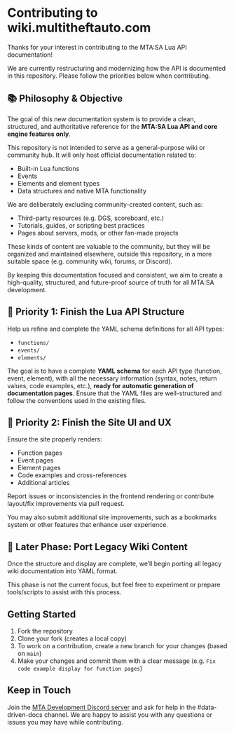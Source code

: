 # Contributing to wiki.multitheftauto.com

Thanks for your interest in contributing to the MTA:SA Lua API documentation!

We are currently restructuring and modernizing how the API is documented in this repository. Please follow the priorities below when contributing.

## 📚 Philosophy & Objective

The goal of this new documentation system is to provide a clean, structured, and authoritative reference for the **MTA:SA Lua API and core engine features only**.

This repository is not intended to serve as a general-purpose wiki or community hub. It will only host official documentation related to:
- Built-in Lua functions
- Events
- Elements and element types
- Data structures and native MTA functionality

We are deliberately excluding community-created content, such as:
- Third-party resources (e.g. DGS, scoreboard, etc.)
- Tutorials, guides, or scripting best practices
- Pages about servers, mods, or other fan-made projects

These kinds of content are valuable to the community, but they will be organized and maintained elsewhere, outside this repository, in a more suitable space (e.g. community wiki, forums, or Discord).

By keeping this documentation focused and consistent, we aim to create a high-quality, structured, and future-proof source of truth for all MTA:SA development.

## 🥇 Priority 1: Finish the Lua API Structure

Help us refine and complete the YAML schema definitions for all API types:
- `functions/`
- `events/`
- `elements/`

The goal is to have a complete **YAML schema** for each API type (function, event, element), with all the necessary information (syntax, notes, return values, code examples, etc.), **ready for automatic generation of documentation pages**. Ensure that the YAML files are well-structured and follow the conventions used in the existing files.

## 🥈 Priority 2: Finish the Site UI and UX

Ensure the site properly renders:
- Function pages
- Event pages
- Element pages
- Code examples and cross-references
- Additional articles

Report issues or inconsistencies in the frontend rendering or contribute layout/fix improvements via pull request.

You may also submit additional site improvements, such as a bookmarks system or other features that enhance user experience.

## 🥉 Later Phase: Port Legacy Wiki Content

Once the structure and display are complete, we’ll begin porting all legacy wiki documentation into YAML format.

This phase is not the current focus, but feel free to experiment or prepare tools/scripts to assist with this process.

## Getting Started

1. Fork the repository
2. Clone your fork (creates a local copy)
3. To work on a contribution, create a new branch for your changes (based on `main`)
4. Make your changes and commit them with a clear message (e.g. `Fix code example display for function pages`)

## Keep in Touch

Join the [MTA Development Discord server](https://forum.multitheftauto.com/topic/133917-our-dedicated-mta-development-discord-server/) and ask for help in the #data-driven-docs channel. We are happy to assist you with any questions or issues you may have while contributing.
